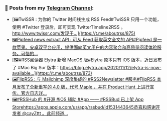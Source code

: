 ### 📰 Posts from my [Telegram Channel](https://t.me/s/aboutrss):
<!-- BLOG-POST-LIST:START -->
- [🖼TwiSSR : 为你的 Twitter 时间线生成 RSS Feed#TwiSSR 只用一个功能，使用 #Twitter 登录后，即可实现 TwitterTimeline2RSS 。http://www.twissr.com/发现于...](https://t.me/aboutrss/875)
- [🖼Pipfeed news extract API : 可从 Feed 获取英文全文的 API#Pipfeed 是一款苹果、安卓双平台应用，提供面向英文用户的内容聚合和高质量阅读体验服务。可惜的...](https://t.me/aboutrss/874)
- [🖼#RSS阅读器 Elytra 新增 MacOS 版#Elytra 原本只有 iOS 版本，近日发布了 #Mac Big Sur 版本：https://blog.elytra.app/2020/11/12/elytra-is-now-available...](https://t.me/aboutrss/873)
- [🖼FlipRSS : 与 Mailchimp 深度集成的 #RSS2Newsletter #服务#FlipRSS 本月发布了全新重写的 4.0 版，代号 Maple ，并在 Product Hunt 上进行宣传。官方日志详...](https://t.me/aboutrss/872)
- [🖼#RSSHub 的 #开源 #iOS 辅助 #App —— #RSSBud 已上架 App Storehttps://apps.apple.com/us/app/rssbud/id1531443645恭喜和感谢开发者 @cayZttt 。此前频道...](https://t.me/aboutrss/870)
<!-- BLOG-POST-LIST:END -->

<!--
**AboutRSS/AboutRSS** is a ✨ _special_ ✨ repository because its `README.md` (this file) appears on your GitHub profile.

Here are some ideas to get you started:

- 🔭 I’m currently working on ...
- 🌱 I’m currently learning ...
- 👯 I’m looking to collaborate on ...
- 🤔 I’m looking for help with ...
- 💬 Ask me about ...
- 📫 How to reach me: ...
- 😄 Pronouns: ...
- ⚡ Fun fact: ...
-->
